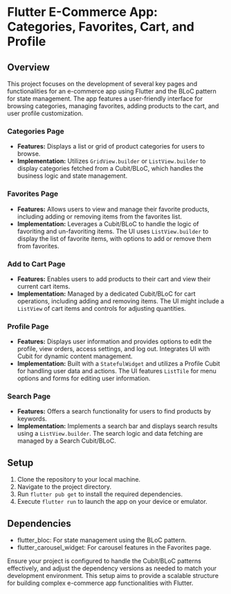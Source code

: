 # Flutter E-Commerce App: Categories, Favorites, Cart, and Profile

## Overview

This project focuses on the development of several key pages and functionalities for an e-commerce app using Flutter and the BLoC pattern for state management. The app features a user-friendly interface for browsing categories, managing favorites, adding products to the cart, and user profile customization.

### Categories Page

- **Features:** Displays a list or grid of product categories for users to browse.
- **Implementation:** Utilizes `GridView.builder` or `ListView.builder` to display categories fetched from a Cubit/BLoC, which handles the business logic and state management.

### Favorites Page

- **Features:** Allows users to view and manage their favorite products, including adding or removing items from the favorites list.
- **Implementation:** Leverages a Cubit/BLoC to handle the logic of favoriting and un-favoriting items. The UI uses `ListView.builder` to display the list of favorite items, with options to add or remove them from favorites.

### Add to Cart Page

- **Features:** Enables users to add products to their cart and view their current cart items.
- **Implementation:** Managed by a dedicated Cubit/BLoC for cart operations, including adding and removing items. The UI might include a `ListView` of cart items and controls for adjusting quantities.

### Profile Page

- **Features:** Displays user information and provides options to edit the profile, view orders, access settings, and log out. Integrates UI with Cubit for dynamic content management.
- **Implementation:** Built with a `StatefulWidget` and utilizes a Profile Cubit for handling user data and actions. The UI features `ListTile` for menu options and forms for editing user information.

### Search Page

- **Features:** Offers a search functionality for users to find products by keywords.
- **Implementation:** Implements a search bar and displays search results using a `ListView.builder`. The search logic and data fetching are managed by a Search Cubit/BLoC.

## Setup

1. Clone the repository to your local machine.
2. Navigate to the project directory.
3. Run `flutter pub get` to install the required dependencies.
4. Execute `flutter run` to launch the app on your device or emulator.

## Dependencies

- flutter_bloc: For state management using the BLoC pattern.
- flutter_carousel_widget: For carousel features in the Favorites page.

Ensure your project is configured to handle the Cubit/BLoC patterns effectively, and adjust the dependency versions as needed to match your development environment. This setup aims to provide a scalable structure for building complex e-commerce app functionalities with Flutter.

